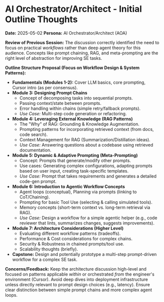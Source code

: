 # AI Orchestrator/Architect - Initial Outline Thoughts

**Date:** 2025-05-02
**Persona:** AI Orchestrator/Architect (AOA)

**Review of Previous Session:** The discussion correctly identified the need to focus on practical *workflows* rather than deep agent theory for this audience. Concepts like prompt chaining, RAG, and meta-prompting are the right level of abstraction for improving SE tasks.

**Outline Structure Proposal (Focus on Workflow Design & System Patterns):**

*   **Fundamentals (Modules 1-2):** Cover LLM basics, core prompting, Cursor intro (as per consensus).
*   **Module 3: Designing Prompt Chains**
    *   Concept of decomposing tasks into sequential prompts.
    *   Passing context/state between prompts.
    *   Error handling within chains (simple retry/fallback prompts).
    *   *Use Case:* Multi-step code generation or refactoring.
*   **Module 4: Leveraging External Knowledge (RAG Patterns)**
    *   The "Why" of RAG: Grounding & Knowledge Augmentation.
    *   Prompting patterns for incorporating retrieved context (from docs, code search).
    *   Context Management for RAG (Summarization/Distillation ideas).
    *   *Use Case:* Answering questions about a codebase using retrieved documentation.
*   **Module 5: Dynamic & Adaptive Prompting (Meta-Prompting)**
    *   Concept: Prompts that generate/modify other prompts.
    *   Use cases: Generating complex configurations, adapting prompts based on user input, creating task-specific templates.
    *   *Use Case:* Prompt that takes requirements and generates a detailed code-gen prompt.
*   **Module 6: Introduction to Agentic Workflow Concepts**
    *   Agent loops (conceptual), Planning via prompts (linking to CoT/Chaining).
    *   Prompting for basic Tool Use (selecting & calling simulated tools).
    *   Memory concepts (short-term context vs. long-term retrieval via RAG).
    *   *Use Case:* Design a workflow for a simple agentic helper (e.g., code reviewer that lints, summarizes changes, suggests improvements).
*   **Module 7: Architecture Considerations (Higher Level)**
    *   Evaluating different workflow patterns (tradeoffs).
    *   Performance & Cost considerations for complex chains.
    *   Security & Robustness in chained prompts/tool use.
    *   Scalability thoughts (briefly).
*   **Capstone:** Design and potentially prototype a multi-step prompt-driven workflow for a complex SE task.

**Concerns/Feedback:** Keep the architecture discussion high-level and focused on patterns applicable *within* or orchestrated *from* the engineer's environment (Cursor). Avoid deep dives into deployment infrastructure unless directly relevant to prompt design choices (e.g., latency). Ensure clear distinction between simple prompt chains and more complex agent loops. 